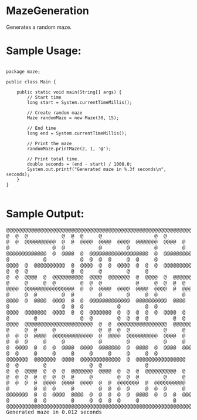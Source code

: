 # MazeGeneration
Generates a random maze.

# Sample Usage:
<pre>
<code>
package maze;

public class Main {
	
	public static void main(String[] args) {
		// Start time
		long start = System.currentTimeMillis();
		
		// Create random maze
		Maze randomMaze = new Maze(30, 15);
		
		// End time
		long end = System.currentTimeMillis();

		// Print the maze
		randomMaze.printMaze(2, 1, '@');
		
		// Print total time.
		double seconds = (end - start) / 1000.0;
		System.out.printf("Generated maze in %.3f seconds\n", seconds);
	}
}
</code>
</pre>


# Sample Output:
<pre>
@@@@@@@@@@@@@@@@@@@@@@@@@@@@@@@@@@@@@@@@@@@@@@@@@@@@@@@@@@@@@@@@@@@@@@@@@@@@@@@@@@@@@@@@@@@
@  @  @           @  @  @     @                 @  @           @        @           @  @  @
@  @  @@@@@@@@@@  @  @  @@@@  @@@@  @@@@  @@@@@@@  @@@@  @  @@@@@@@@@@  @@@@@@@  @@@@  @  @
@              @  @           @        @        @        @  @     @  @  @              @  @
@@@@@@@@@@@@@  @  @@@@  @  @@@@@@@@@@@@@@@@@@@  @  @@@@@@@@@@  @  @  @  @  @  @  @@@@  @  @
@           @           @  @  @  @     @  @     @              @           @  @     @  @  @
@@@@  @  @@@@@@@@@@  @  @@@@  @  @  @@@@  @  @  @  @@@@@@@@@@@@@  @  @@@@  @  @@@@  @@@@  @
@  @  @              @  @     @        @     @              @  @  @  @  @  @  @           @
@  @  @@@@  @  @@@@@@@@@@  @@@@  @@@@@@@  @  @@@@  @  @@@@@@@  @  @@@@  @  @@@@@@@@@@  @  @
@     @     @  @        @  @  @           @     @  @  @  @     @  @     @  @        @  @  @
@@@@  @@@@@@@@@@@@@@@@  @  @  @@@@  @@@@  @@@@  @@@@  @  @@@@  @@@@@@@  @  @@@@@@@  @  @@@@
@     @  @        @  @        @        @     @  @        @        @        @     @        @
@@@@  @  @@@@  @@@@  @  @  @@@@@@@@@@@@@  @@@@@@@@@@  @@@@  @  @@@@  @@@@  @  @@@@  @@@@@@@
@                 @  @  @           @        @  @           @  @  @  @  @     @           @
@@@@  @@@@@@@  @@@@  @  @  @@@@@@@  @  @  @  @  @  @@@@  @  @@@@  @  @  @@@@  @@@@  @@@@  @
@        @              @  @        @  @  @  @        @  @     @        @        @     @  @
@@@@  @@@@@@@@@@@@@@@@@@@@@@  @  @  @@@@@@@@@@@@@@@@  @@@@@@@@@@@@@@@@  @  @@@@@@@@@@  @@@@
@     @  @     @              @  @  @  @           @     @  @        @  @  @           @  @
@  @  @  @@@@  @@@@@@@@@@@@@  @  @@@@  @@@@@@@@@@  @@@@  @  @  @  @  @@@@@@@@@@  @  @@@@  @
@  @  @     @     @           @        @           @     @     @  @     @  @  @  @  @  @  @
@  @@@@  @  @  @  @@@@  @@@@  @@@@@@@  @  @@@@  @  @@@@  @@@@@@@@@@@@@  @  @  @@@@@@@  @  @
@  @     @     @     @     @     @     @     @  @           @  @     @           @        @
@@@@@@@  @@@@@@@  @@@@  @@@@@@@@@@@@@  @  @@@@@@@@@@@@@@@@  @  @@@@  @@@@  @  @  @@@@@@@  @
@  @        @              @  @              @                             @  @           @
@  @  @@@@  @  @  @  @@@@@@@  @@@@  @  @  @  @@@@@@@@@@  @  @@@@  @  @@@@@@@@@@  @  @@@@@@@
@  @  @  @  @  @  @  @     @        @  @  @        @     @  @     @  @        @  @  @     @
@  @  @  @  @@@@  @@@@  @@@@  @  @  @@@@@@@  @  @@@@@@@@@@  @  @@@@  @  @  @@@@  @  @  @  @
@        @  @  @     @        @  @  @  @     @  @  @     @  @     @  @  @        @     @  @
@@@@@@@  @  @  @@@@  @@@@  @  @  @  @  @  @@@@  @  @  @  @@@@  @  @@@@@@@@@@  @  @  @@@@@@@
@        @  @        @     @  @  @  @     @           @     @  @  @           @  @        @
@@@@@@@@@@@@@@@@@@@@@@@@@@@@@@@@@@@@@@@@@@@@@@@@@@@@@@@@@@@@@@@@@@@@@@@@@@@@@@@@@@@@@@@@@@@
Generated maze in 0.012 seconds
</pre>
